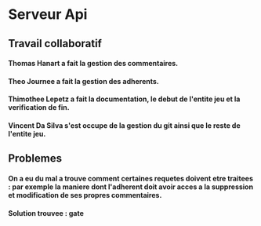 # Serveur Api

## Travail collaboratif
#### Thomas Hanart a fait la gestion des commentaires.
#### Theo Journee a fait la gestion des adherents.
#### Thimothee Lepetz a fait la documentation, le debut de l'entite jeu et la verification de fin.
#### Vincent Da Silva s'est occupe de la gestion du git ainsi que le reste de l'entite jeu.

## Problemes
#### On a eu du mal a trouve comment certaines requetes doivent etre traitees : par exemple la maniere dont l'adherent doit avoir acces a la suppression et modification de ses propres commentaires.
#### Solution trouvee : gate
